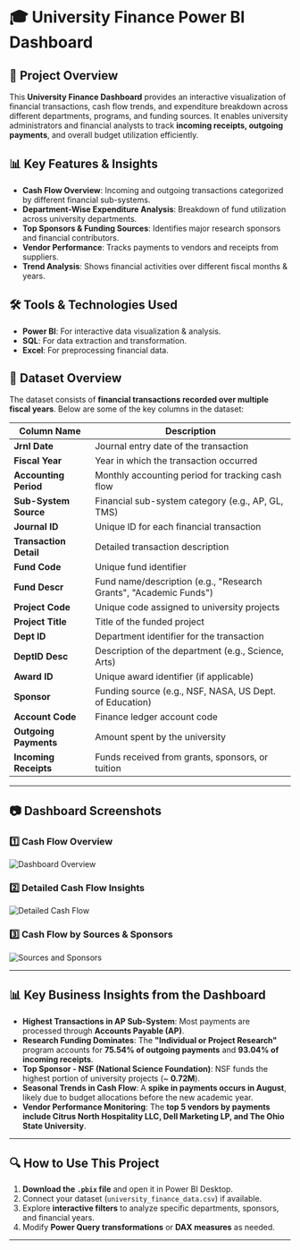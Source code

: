 # 🎓 University Finance Power BI Dashboard

## 📌 Project Overview
This **University Finance Dashboard** provides an interactive visualization of financial transactions, cash flow trends, and expenditure breakdown across different departments, programs, and funding sources. It enables university administrators and financial analysts to track **incoming receipts, outgoing payments**, and overall budget utilization efficiently.

## 📊 Key Features & Insights
- **Cash Flow Overview**: Incoming and outgoing transactions categorized by different financial sub-systems.
- **Department-Wise Expenditure Analysis**: Breakdown of fund utilization across university departments.
- **Top Sponsors & Funding Sources**: Identifies major research sponsors and financial contributors.
- **Vendor Performance**: Tracks payments to vendors and receipts from suppliers.
- **Trend Analysis**: Shows financial activities over different fiscal months & years.

## 🛠 Tools & Technologies Used
- **Power BI**: For interactive data visualization & analysis.
- **SQL**: For data extraction and transformation.
- **Excel**: For preprocessing financial data.


## 📂 Dataset Overview
The dataset consists of **financial transactions recorded over multiple fiscal years**. Below are some of the key columns in the dataset:

| Column Name             | Description |
|-------------------------|-------------|
| **Jrnl Date**            | Journal entry date of the transaction |
| **Fiscal Year**          | Year in which the transaction occurred |
| **Accounting Period**    | Monthly accounting period for tracking cash flow |
| **Sub-System Source**    | Financial sub-system category (e.g., AP, GL, TMS) |
| **Journal ID**          | Unique ID for each financial transaction |
| **Transaction Detail**   | Detailed transaction description |
| **Fund Code**           | Unique fund identifier |
| **Fund Descr**         | Fund name/description (e.g., "Research Grants", "Academic Funds") |
| **Project Code**       | Unique code assigned to university projects |
| **Project Title**      | Title of the funded project |
| **Dept ID**            | Department identifier for the transaction |
| **DeptID Desc**       | Description of the department (e.g., Science, Arts) |
| **Award ID**          | Unique award identifier (if applicable) |
| **Sponsor**          | Funding source (e.g., NSF, NASA, US Dept. of Education) |
| **Account Code**       | Finance ledger account code |
| **Outgoing Payments**  | Amount spent by the university |
| **Incoming Receipts**  | Funds received from grants, sponsors, or tuition |

---

## 📷 Dashboard Screenshots

### **1️⃣ Cash Flow Overview**
![Dashboard Overview](Images/dashboard_overview.png)

### **2️⃣ Detailed Cash Flow Insights**
![Detailed Cash Flow](Images/detailed_cash_flow.png)

### **3️⃣ Cash Flow by Sources & Sponsors**
![Sources and Sponsors](Images/cash_flow_sources.png)

---

## 📊 **Key Business Insights from the Dashboard**
- **Highest Transactions in AP Sub-System**: Most payments are processed through **Accounts Payable (AP)**.
- **Research Funding Dominates**: The **"Individual or Project Research"** program accounts for **75.54% of outgoing payments** and **93.04% of incoming receipts**.
- **Top Sponsor - NSF (National Science Foundation)**: NSF funds the highest portion of university projects (~ **0.72M**).
- **Seasonal Trends in Cash Flow**: A **spike in payments occurs in August**, likely due to budget allocations before the new academic year.
- **Vendor Performance Monitoring**: The **top 5 vendors by payments include Citrus North Hospitality LLC, Dell Marketing LP, and The Ohio State University**.

---

## 🔍 **How to Use This Project**
1. **Download the `.pbix` file** and open it in Power BI Desktop.
2. Connect your dataset (`university_finance_data.csv`) if available.
3. Explore **interactive filters** to analyze specific departments, sponsors, and financial years.
4. Modify **Power Query transformations** or **DAX measures** as needed.

---




